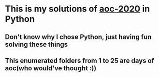 # This is my solutions of [aoc-2020](https://adventofcode.com/2020/) in Python

## Don't know why I chose Python, just having fun solving these things
## This enumerated folders from 1 to 25 are days of aoc(who would've thought :))
